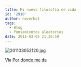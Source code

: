 ```yaml
---
title: Mi nueva filosofía de vida
id: '2910'
author: neverbot
tags:
  - Blog
  - Pensamientos aleatorios
date: 2011-03-05 21:20:59
---
```


![201103052120.jpg](./201103052120.jpg)

Vía [Por donde me da](http://pordondemeda.tumblr.com/post/3655697568)